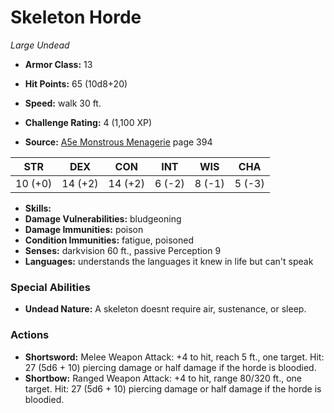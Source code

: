# Skeleton Horde

*Large* *Undead*

- **Armor Class:** 13
- **Hit Points:** 65 (10d8+20)
- **Speed:** walk 30 ft.

- **Challenge Rating:** 4 (1,100 XP)
- **Source:** [A5e Monstrous Menagerie](https://enpublishingrpg.com/products/level-up-monstrous-menagerie-a5e) page 394

| STR | DEX | CON | INT | WIS | CHA |
| --- | --- | --- | --- | --- | --- |
| 10 (+0) | 14 (+2) | 14 (+2) | 6 (-2) | 8 (-1) | 5 (-3) |

- **Skills:** 
- **Damage Vulnerabilities:** bludgeoning
- **Damage Immunities:** poison
- **Condition Immunities:** fatigue, poisoned
- **Senses:** darkvision 60 ft., passive Perception 9
- **Languages:** understands the languages it knew in life but can't speak

### Special Abilities

- **Undead Nature:** A skeleton doesnt require air, sustenance, or sleep.

### Actions

- **Shortsword:** Melee Weapon Attack: +4 to hit, reach 5 ft., one target. Hit: 27 (5d6 + 10) piercing damage  or half damage if the horde is bloodied.
- **Shortbow:** Ranged Weapon Attack: +4 to hit, range 80/320 ft., one target. Hit: 27 (5d6 + 10) piercing damage  or half damage if the horde is bloodied.


